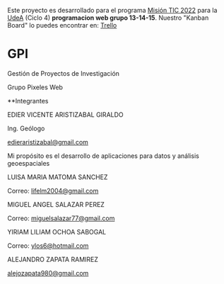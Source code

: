 
Este proyecto es desarrollado para el programa [Misión TIC 2022](https://www.misiontic2022.gov.co/portal) para la [UdeA](https://lms.misiontic2022udea.com) (Ciclo 4)
**programacion web grupo 13-14-15**. Nuestro "Kanban Board" lo puedes encontrar en: [Trello](https://trello.com/b/7c8w6Szn/ciclo-4)

# GPI
Gestión de Proyectos de Investigación

Grupo Pixeles Web

\*\*Integrantes

EDIER VICENTE ARISTIZABAL GIRALDO

Ing. Geólogo

edieraristizabal@gmail.com

Mi propósito es el desarrollo de aplicaciones para datos y análisis geoespaciales


LUISA MARIA MATOMA SANCHEZ

Correo: lifelm2004@gmail.com


MIGUEL ANGEL SALAZAR PEREZ

Correo: miguelsalazar77@gmail.com


YIRIAM LILIAM OCHOA SABOGAL

Correo: ylos6@hotmail.com


ALEJANDRO ZAPATA RAMIREZ

alejozapata980@gmail.com
